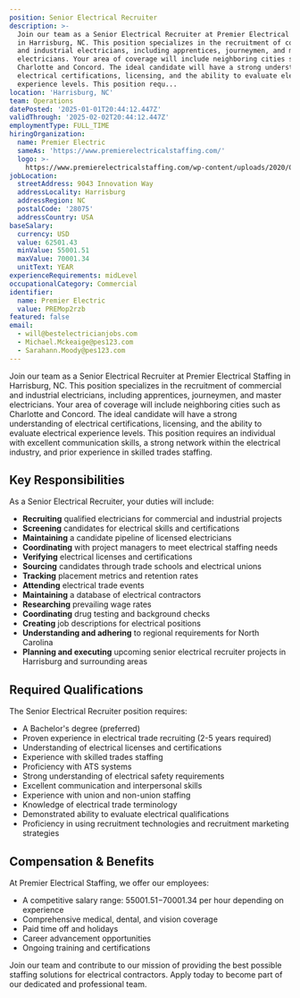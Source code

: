 ```yaml
---
position: Senior Electrical Recruiter
description: >-
  Join our team as a Senior Electrical Recruiter at Premier Electrical Staffing
  in Harrisburg, NC. This position specializes in the recruitment of commercial
  and industrial electricians, including apprentices, journeymen, and master
  electricians. Your area of coverage will include neighboring cities such as
  Charlotte and Concord. The ideal candidate will have a strong understanding of
  electrical certifications, licensing, and the ability to evaluate electrical
  experience levels. This position requ...
location: 'Harrisburg, NC'
team: Operations
datePosted: '2025-01-01T20:44:12.447Z'
validThrough: '2025-02-02T20:44:12.447Z'
employmentType: FULL_TIME
hiringOrganization:
  name: Premier Electric
  sameAs: 'https://www.premierelectricalstaffing.com/'
  logo: >-
    https://www.premierelectricalstaffing.com/wp-content/uploads/2020/05/Premier-Electrical-Staffing-logo.png
jobLocation:
  streetAddress: 9043 Innovation Way
  addressLocality: Harrisburg
  addressRegion: NC
  postalCode: '28075'
  addressCountry: USA
baseSalary:
  currency: USD
  value: 62501.43
  minValue: 55001.51
  maxValue: 70001.34
  unitText: YEAR
experienceRequirements: midLevel
occupationalCategory: Commercial
identifier:
  name: Premier Electric
  value: PREMop2rzb
featured: false
email:
  - will@bestelectricianjobs.com
  - Michael.Mckeaige@pes123.com
  - Sarahann.Moody@pes123.com
---
```




Join our team as a Senior Electrical Recruiter at Premier Electrical Staffing in Harrisburg, NC. This position specializes in the recruitment of commercial and industrial electricians, including apprentices, journeymen, and master electricians. Your area of coverage will include neighboring cities such as Charlotte and Concord. The ideal candidate will have a strong understanding of electrical certifications, licensing, and the ability to evaluate electrical experience levels. This position requires an individual with excellent communication skills, a strong network within the electrical industry, and prior experience in skilled trades staffing.

## Key Responsibilities
As a Senior Electrical Recruiter, your duties will include:
- **Recruiting** qualified electricians for commercial and industrial projects
- **Screening** candidates for electrical skills and certifications
- **Maintaining** a candidate pipeline of licensed electricians
- **Coordinating** with project managers to meet electrical staffing needs
- **Verifying** electrical licenses and certifications
- **Sourcing** candidates through trade schools and electrical unions
- **Tracking** placement metrics and retention rates
- **Attending** electrical trade events
- **Maintaining** a database of electrical contractors
- **Researching** prevailing wage rates
- **Coordinating** drug testing and background checks
- **Creating** job descriptions for electrical positions
- **Understanding and adhering** to regional requirements for North Carolina
- **Planning and executing** upcoming senior electrical recruiter projects in Harrisburg and surrounding areas

## Required Qualifications
The Senior Electrical Recruiter position requires:
- A Bachelor's degree (preferred)
- Proven experience in electrical trade recruiting (2-5 years required)
- Understanding of electrical licenses and certifications
- Experience with skilled trades staffing
- Proficiency with ATS systems
- Strong understanding of electrical safety requirements
- Excellent communication and interpersonal skills
- Experience with union and non-union staffing
- Knowledge of electrical trade terminology
- Demonstrated ability to evaluate electrical qualifications
- Proficiency in using recruitment technologies and recruitment marketing strategies

## Compensation & Benefits
At Premier Electrical Staffing, we offer our employees:
- A competitive salary range: $55001.51-$70001.34 per hour depending on experience
- Comprehensive medical, dental, and vision coverage
- Paid time off and holidays
- Career advancement opportunities
- Ongoing training and certifications

Join our team and contribute to our mission of providing the best possible staffing solutions for electrical contractors. Apply today to become part of our dedicated and professional team.

